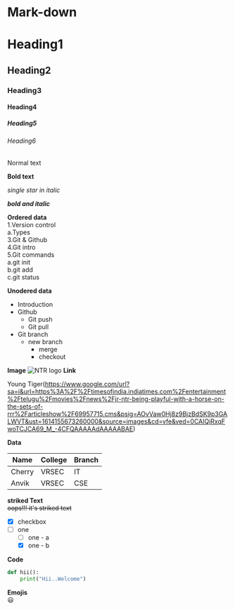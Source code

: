 # Mark-down

# Heading1
## Heading2
### Heading3
#### Heading4
##### Heading5
###### Heading6

Normal text

**Bold text**

*single star in italic*

***bold and italic***


**Ordered data**   
1.Version control  
  a.Types  
3.Git & Github  
4.Git intro  
5.Git commands  
  a.git init  
  b.git add  
  c.git status  
  
  
  
  **Unodered data**
  - Introduction  
  - Github  
    - Git push  
    - Git pull  
  - Git branch
    - new branch
      - merge
      - checkout

**Image**
![NTR logo](https://static.toiimg.com/photo/msid-69957715/69957715.jpg?1433129)
**Link**

Young Tiger(https://www.google.com/url?sa=i&url=https%3A%2F%2Ftimesofindia.indiatimes.com%2Fentertainment%2Ftelugu%2Fmovies%2Fnews%2Fjr-ntr-being-playful-with-a-horse-on-the-sets-of-rrr%2Farticleshow%2F69957715.cms&psig=AOvVaw0Hj8z9BjzBdSK9p3GALWVT&ust=1614155673260000&source=images&cd=vfe&ved=0CAIQjRxqFwoTCJCA69_M_-4CFQAAAAAdAAAAABAE)



**Data**

|Name|College|Branch|
|----|-----|------|
|Cherry|VRSEC|IT|
|Anvik|VRSEC|CSE|


**striked Text**  
~~oops!!! it's striked text~~

- [x] checkbox
- [ ] one
    - [ ] one - a
    - [x] one - b

**Code**

```Python
def hii():
    print("Hii..Welcome")
```


**Emojis**  
:smiley:  
